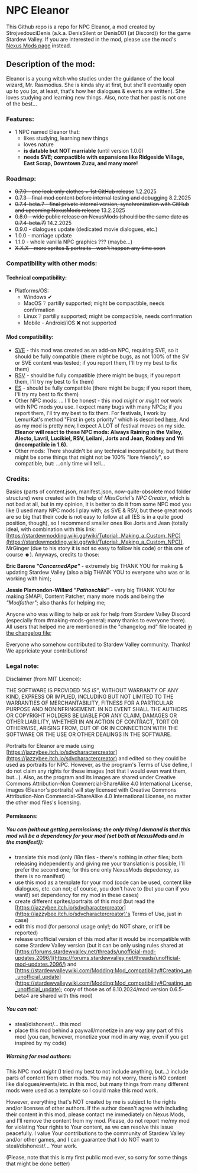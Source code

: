 # NPC Eleanor

This Github repo is a repo for NPC Eleanor, a mod created by StrojvedouciDenis (a.k.a. DenisSilent or Denis001 (at Discord)) for the game Stardew Valley.
If you are interested in the mod, please use the mod's [Nexus Mods page](https://www.nexusmods.com/stardewvalley/mods/31663) instead.

## **Description of the mod:**

Eleanor is a young witch who studies under the guidance of the local wizard, Mr. Rasmodius. She is kinda shy at first, but she'll eventually open up to you (or, at least, that's how her dialogues & events are written). She loves studying and learning new things. Also, note that her past is not one of the best...

### Features:

* 1 NPC named Eleanor that:
  * likes studying, learning new things
  * loves nature
  * **is datable but** **NOT marriable** (until version 1.0.0)
  * **needs SVE; compactible with expansions like Ridgeside Village, East Scrap, Downtown Zuzu, and many more!**

### **Roadmap**:

* ~~0.7.0 - one look only clothes + 1st GitHub release~~ 1.2.2025
* ~~0.7.3 - final mod content before internal testing and debugging~~ 8.2.2025
* ~~0.7.4-beta.7 - final private internal version, synchronization with GitHub and upcoming NexusMods release~~ 13.2.2025
* ~~0.8.0 - wide public release on NexusMods (should be the same date as 0.7.4-beta.7)~~ 14.2.2025
* 0.9.0 - dialogues update (dedicated movie dialogues, etc.)
* 1.0.0 - marriage update
* 1.1.0 - whole vanilla NPC graphics ??? (maybe...)
* ~~X.X.X - more sprites & portraits - won't happen any time soon~~

### **Compatibility with other mods:**

#### Technical compatibility:

* Platforms/OS:
  * Windows ✔
  * MacOS ❔ partilly supported; might be compactible, needs confirmation
  * Linux ❔ partilly supported; might be compactible, needs confirmation
  * Mobile - Android/iOS ❌ not supported

#### Mod compatibility:

* [SVE](https://www.nexusmods.com/stardewvalley/mods/3753) - this mod was created as an add-on NPC, requiring SVE, so it should be fully compatible (there *might* be bugs, as not 100% of the SV or SVE content was tested; if you report them, I'll try my best to fix them)
* [RSV](https://www.nexusmods.com/stardewvalley/mods/7286) - should be fully compatible (there might be bugs; if you report them, I'll try my best to fix them)
* [ES](https://www.nexusmods.com/stardewvalley/mods/5787) - should be fully compatible (there might be bugs; if you report them, I'll try my best to fix them)
* Other NPC mods:
  ... I'll be honest - this mod *might or might not* work with NPC mods you use. I expect many bugs with many NPCs; if you report them, I'll try my best to fix them. For festivals, I work by LemurKat's method "First in gets priority" which is described [here.](https://lemurkat.wordpress.com/2021/11/13/help-theyre-overlapping-at-a-festival/) And as my mod is pretty new, I expect A LOT of festival moves on my side.
  **Eleanor will react to these NPC mods: Always Raining in the Valley, Alecto, Lavril, Lucikiel, RSV, Leilani, Jorts and Jean, Rodney and Yri (incompatible in 1.6).**
* Other mods:
  There shouldn't be any technical incompatibility, but there might be some things that might not be 100% "lore friendly", so compatible, but:
  ...only time will tell...

### **Credits:**

Basics (parts of content.json, manifest.json, now-quite-obsolete mod folder structure) were created with the help of *MissCoriel's NPC Creator*, which is not bad at all, but in my opinion, it is better to do it from some NPC mod you like (I used many NPC mods I play with; as SVE & RSV, but these great mods are so big that their code is not easy to follow at all (ES is in a quite good position, though), so I recommend smaller ones like Jorts and Jean (totally ideal, with combination with this link: [https://stardewmodding.wiki.gg/wiki/Tutorial:_Making_a_Custom_NPC](https://stardewmodding.wiki.gg/wiki/Tutorial:_Making_a_Custom_NPC)), MrGinger (due to his story it is not so easy to follow his code) or this one of course ☻). Anyways, credits to those:

**Eric Barone *"ConcernedApe"*** - extremely big THANK YOU for making & updating Stardew Valley (also a big THANK YOU to everyone who was or is working with him);

**Jessie Plamondon-Willard *"Pathoschild"*** - very big THANK YOU for making SMAPI, Content Patcher,  many more mods and being the *"Modfather"*; also thanks for helping me;

Anyone who was willing to help or ask for help from Stardew Valley Discord (especially from #making-mods-general; many thanks to everyone there). All users that helped me are mentioned in the "changelog.md" file located [in the changelog file](https://github.com/DenisSilent/Eleanor/blob/main/%5BCP%5D%20Eleanor/zzz_dummy%20files/changelog.md);

Everyone who somehow contributed to Stardew Valley community. Thanks! We appriciate your contributions!

### **Legal note:**

Disclaimer (from MIT Licence):

THE SOFTWARE IS PROVIDED *"AS IS"*, WITHOUT WARRANTY OF ANY KIND, EXPRESS OR IMPLIED, INCLUDING BUT NOT LIMITED TO THE WARRANTIES OF MERCHANTABILITY, FITNESS FOR A PARTICULAR PURPOSE AND NONINFRINGEMENT. IN NO EVENT SHALL THE AUTHORS OR COPYRIGHT HOLDERS BE LIABLE FOR ANY CLAIM, DAMAGES OR OTHER LIABILITY, WHETHER IN AN ACTION OF CONTRACT, TORT OR OTHERWISE, ARISING FROM, OUT OF OR IN CONNECTION WITH THE SOFTWARE OR THE USE OR OTHER DEALINGS IN THE SOFTWARE.

Portraits for Eleanor are made using [https://jazzybee.itch.io/sdvcharactercreator](https://jazzybee.itch.io/sdvcharactercreator) and edited so they could be used as portraits for NPC. However, as the program's Terms of Use define, I do not claim any rights for these images (not that I would even want them, but...). Also, as the program and its images are shared under Creative Commons Attribution-Non Commercial-ShareAlike 4.0 International License, images (Eleanor's portraits) will stay licensed with Creative Commons Attribution-Non Commercial-ShareAlike 4.0 International License, no matter the other mod files's licensing.

#### **Permissons:**

##### You can (without getting permissions; the only thing I demand is that this mod will be a dependency for your mod (set both at NexusMods and in the manifest)):

* translate this mod (only i18n files - there's nothing in other files; both releasing independently and giving me your translation is possible, I'll prefer the second one; for this one only NexusMods depedency, as there is no manifest)
* use this mod as a template for your mod (code can be used, content like dialogues, etc. can not; of course, you don't have to (but you can if you want!) set dependency for my mod in these cases)
* create different sprites/portraits of this mod (but read the [https://jazzybee.itch.io/sdvcharactercreator](https://jazzybee.itch.io/sdvcharactercreator)'s Terms of Use, just in case)
* edit this mod (for personal usage only!; do NOT share, or it'll be reported)
* release unofficial version of this mod after it would be incompatible with some Stardew Valley version (but it can be only using rules shared at [https://forums.stardewvalley.net/threads/unofficial-mod-updates.2096/](https://forums.stardewvalley.net/threads/unofficial-mod-updates.2096/) and [https://stardewvalleywiki.com/Modding:Mod_compatibility#Creating_an_unofficial_update](https://stardewvalleywiki.com/Modding:Mod_compatibility#Creating_an_unofficial_update); copy of those as of 8.10.2024/mod version 0.6.5-beta4 are shared with this mod)

##### **You can not:**

* steal/dishonest/... this mod
* place this mod behind a paywall/monetize in any way any part of this mod (you can, however, monetize your mod in any way, even if you get inspired by my code)

##### **Warning for mod authors:**

This NPC mod *might* (I tried my best to not include anything, but...) include parts of content from other mods. You may not worry, there is NO content like dialogues/events/etc. in this mod, but many things from many different mods were used as a template so I could make this mod work.

However, everything that's NOT created by me is subject to the rights and/or licenses of other authors. If the author doesn't agree with including their content in this mod, please contact me immediately on Nexus Mods, and I'll remove the content from my mod. Please, do not report me/my mod for violating Your rights to Your content, as we can resolve this issue peacefully. I value Your contributions to the community of Stardew Valley and/or other games, and I can guarantee that I do NOT want to steal/dishonest/... Your work.

(Please, note that this is my first public mod ever, so sorry for some things that might be done better)
